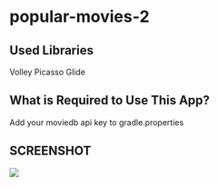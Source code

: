 # popular-movies-2

## Used Libraries
Volley
Picasso
Glide

## What is Required to Use This App?
Add your moviedb api key to gradle.properties

## SCREENSHOT

![](https://thumbs.gfycat.com/NegligibleDeliriousBarnacle-size_restricted.gif)
